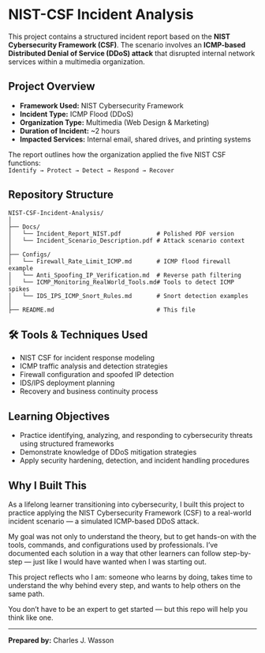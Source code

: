 # NIST-CSF Incident Analysis

This project contains a structured incident report based on the **NIST Cybersecurity Framework (CSF)**. The scenario involves an **ICMP-based Distributed Denial of Service (DDoS) attack** that disrupted internal network services within a multimedia organization.

##  Project Overview

- **Framework Used:** NIST Cybersecurity Framework  
- **Incident Type:** ICMP Flood (DDoS)  
- **Organization Type:** Multimedia (Web Design & Marketing)  
- **Duration of Incident:** ~2 hours  
- **Impacted Services:** Internal email, shared drives, and printing systems  

The report outlines how the organization applied the five NIST CSF functions:  
`Identify → Protect → Detect → Respond → Recover`

##  Repository Structure

```
NIST-CSF-Incident-Analysis/
│
├── Docs/
│   └── Incident_Report_NIST.pdf          # Polished PDF version
│   └── Incident_Scenario_Description.pdf # Attack scenario context
│
├── Configs/
│   └── Firewall_Rate_Limit_ICMP.md       # ICMP flood firewall example
│   └── Anti_Spoofing_IP_Verification.md  # Reverse path filtering
│   └── ICMP_Monitoring_RealWorld_Tools.md# Tools to detect ICMP spikes
│   └── IDS_IPS_ICMP_Snort_Rules.md       # Snort detection examples
│
├── README.md                             # This file
```

## 🛠️ Tools & Techniques Used

- NIST CSF for incident response modeling
- ICMP traffic analysis and detection strategies
- Firewall configuration and spoofed IP detection
- IDS/IPS deployment planning
- Recovery and business continuity process

##  Learning Objectives

- Practice identifying, analyzing, and responding to cybersecurity threats using structured frameworks
- Demonstrate knowledge of DDoS mitigation strategies
- Apply security hardening, detection, and incident handling procedures

##  Why I Built This

As a lifelong learner transitioning into cybersecurity, I built this project to practice applying the NIST Cybersecurity Framework (CSF) to a real-world incident scenario — a simulated ICMP-based DDoS attack.

My goal was not only to understand the theory, but to get hands-on with the tools, commands, and configurations used by professionals. I’ve documented each solution in a way that other learners can follow step-by-step — just like I would have wanted when I was starting out.

This project reflects who I am: someone who learns by doing, takes time to understand the why behind every step, and wants to help others on the same path.

You don’t have to be an expert to get started — but this repo will help you think like one.

---

**Prepared by:** Charles J. Wasson


